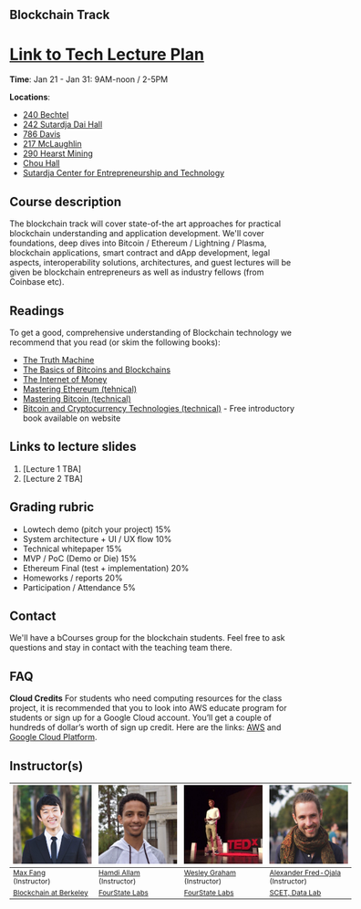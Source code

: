 ## Blockchain Track

# [Link to Tech Lecture Plan](https://docs.google.com/spreadsheets/d/1Mf8c0Guyzmtj-YC6nZJ-7XrByDN1QcqSSRDQ9jnAP60/edit?usp=sharing)

**Time**: Jan 21 - Jan 31: 9AM-noon / 2-5PM

**Locations**:
* [240 Bechtel](https://wheelerrenewal.berkeley.edu/surge-spaces/bechtel-hall-room-240)
* [242 Sutardja Dai Hall](https://www.berkeley.edu/map?sutardja)
* [786 Davis](https://www.berkeley.edu/map?davis)
* [217 McLaughlin](https://www.berkeley.edu/map?mclaughlin)
* [290 Hearst Mining](https://www.berkeley.edu/map?hearstmining)
* [Chou Hall](https://www.berkeley.edu/map?chou)
* [Sutardja Center for Entrepreneurship and Technology](https://www.google.com/maps/place/Sutardja+Center+for+Entrepreneurship+and+Technology/@37.871124,-122.2518838,15z/data=!4m2!3m1!1s0x0:0xdafcf8acc9048bcb?sa=X&ved=2ahUKEwjC3__nh5jnAhV5GDQIHeXtCTQQ_BIwCnoECA0QCA)

## Course description
The blockchain track will cover state-of-the art approaches for practical blockchain understanding and application development. We'll cover foundations, deep dives into Bitcoin / Ethereum / Lightning / Plasma, blockchain applications, smart contract and dApp development, legal aspects, interoperability solutions, architectures, and guest lectures will be given be blockchain entrepreneurs as well as industry fellows (from Coinbase etc).


## Readings

To get a good, comprehensive understanding of Blockchain technology we recommend that you read (or skim the following books):

* [The Truth Machine](https://www.amazon.com/Truth-Machine-Blockchain-Future-Everything/dp/B07B4MLBW8/ref=sr_1_1?ie=UTF8&qid=1533811586&sr=8-1&keywords=truth+machine)
* [The Basics of Bitcoins and Blockchains](https://www.amazon.com/Basics-Bitcoins-Blockchains-Introduction-Cryptocurrencies/dp/1633538001)
* [The Internet of Money](https://www.amazon.com/The-Internet-of-Money/dp/B071KX8WP8/ref=sr_1_5?ie=UTF8&qid=1533811605&sr=1-5&keywords=mastering+bitcoin)
* [Mastering Ethereum (tehnical)](https://www.amazon.com/Mastering-Ethereum-Building-Smart-Contracts/dp/1491971940)
* [Mastering Bitcoin (technical)](https://www.amazon.com/Mastering-Bitcoin-Programming-Open-Blockchain/dp/1491954388/ref=sr_1_4?s=books&ie=UTF8&qid=1533811605&sr=1-4&keywords=mastering+bitcoin)
* [Bitcoin and Cryptocurrency Technologies (technical)](http://bitcoinbook.cs.princeton.edu/) - Free introductory book available on website

## Links to lecture slides

1. [Lecture 1 TBA]
2. [Lecture 2 TBA]


## Grading rubric

- Lowtech demo (pitch your project) 15%
- System architecture + UI / UX flow 10%
- Technical whitepaper 15%
- MVP / PoC (Demo or Die) 15%
- Ethereum Final (test + implementation) 20%
- Homeworks / reports 20%
- Participation / Attendance 5%


## Contact

We'll have a bCourses group for the blockchain students. Feel free to ask questions and stay in contact with the teaching team there.


## FAQ


**Cloud Credits**
For students who need computing resources for the class project, it is recommended that you to look into AWS educate program for students or sign up for a Google Cloud account. You’ll get a couple of hundreds of dollar’s worth of sign up credit. Here are the links: [AWS](https://aws.amazon.com/education/awseducate/apply/) and [Google Cloud Platform](https://cloud.google.com/free/).


## Instructor(s)

<table style="table-layout: fixed; font-size: 88%; width:600px;">
  <thead>
    <tr>
      <th style="width: 10%;"><img src="assets/imgs/max.jpg" alt="hamdi" style="width:300px"></th>
      <th style="width: 10%;"><img src="assets/imgs/hamdi.jpeg" alt="hamdi" style="width:300px"></th>
      <th style="width: 10%;"><img src="assets/imgs/wesley.jpg" alt="hamdi" style="width:300px"></th>
      <th style="width: 10%;"><img src="assets/imgs/alex.jpg" alt="Alexander Fred-Ojala" style="width:300px"></th>
    </tr>
  </thead>
  <tbody>
    <tr>
          <td><a href="http://maxfa.ng/">Max Fang</a> <br>(Instructor)</td>
          <td><a href="https://www.linkedin.com/in/hamdiallam/">Hamdi Allam</a> <br>(Instructor)</td>
          <td><a href="https://www.linkedin.com/in/wesleygraham">Wesley Graham</a> <br>(Instructor)</td>
          <td><a href="https://alex.fo/">Alexander Fred-Ojala</a> <br>(Instructor)</td>
    </tr>
    <tr>
      <td><a href="https://blockchain.berkeley.edu">Blockchain at Berkeley</a></td>
      <td><a href="https://github.com/fourthstate">FourState Labs</a></td>
      <td><a href="https://github.com/fourthstate">FourState Labs</a></td>
      <td><a href="http://scet.berkeley.edu/data-lab">SCET, Data Lab</a></td>
    </tr>
  </tbody>
</table>
